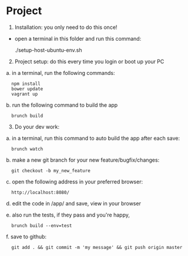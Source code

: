 Project
==================

1. Installation: you only need to do this once!

  - open a terminal in this folder and run this command:

      ./setup-host-ubuntu-env.sh


2. Project setup: do this every time you login or boot up your PC

  a. in a terminal, run the following commands:

      npm install
      bower update
      vagrant up

  b. run the following command to build the app

      brunch build


3. Do your dev work:

  a. in a terminal, run this command to auto build the app after each save:

      brunch watch

  b. make a new git branch for your new feature/bugfix/changes:

      git checkout -b my_new_feature

  c. open the following address in your preferred browser:

      http://localhost:8080/

  d. edit the code in /app/ and save, view in your browser

  e. also run the tests, if they pass and you're happy, 

      brunch build --env=test

  f. save to github:

      git add . && git commit -m 'my message' && git push origin master


